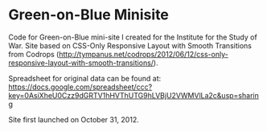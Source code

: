 Green-on-Blue Minisite
======================

Code for Green-on-Blue mini-site I created for the Institute for the Study of War. Site based on CSS-Only Responsive Layout with Smooth Transitions from Codrops (http://tympanus.net/codrops/2012/06/12/css-only-responsive-layout-with-smooth-transitions/).

Spreadsheet for original data can be found at: https://docs.google.com/spreadsheet/ccc?key=0AsiXheU0Czz9dGRTV1hHVThUTG9hLVBjU2VWMVlLa2c&usp=sharing

Site first launched on October 31, 2012.